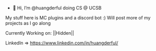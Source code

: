 - 👋 Hi, I’m @huangderful doing CS @ UCSB

My stuff here is MC plugins and a discord bot :) 
Will post more of my projects as I go along

Currently Working on: ||Hidden||

LinkedIn => https://www.linkedin.com/in/huangderful/
<!---
huangderful/huangderful is a ✨ special ✨ repository because its `README.md` (this file) appears on your GitHub profile.
You can click the Preview link to take a look at your changes.
--->
